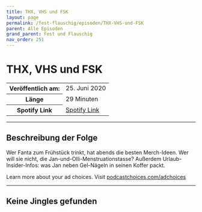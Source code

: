 ```yaml
---
title: THX, VHS und FSK
layout: page
permalink: /fest-flauschig/episoden/THX-VHS-und-FSK
parent: Alle Episoden
grand_parent: Fest und Flauschig
nav_order: 251
---
```


# THX, VHS und FSK
<table class="resp-table dcf-table dcf-table-responsive dcf-table-bordered dcf-table-striped dcf-w-100%">
                    <tbody>
                        <tr>
                            <th scope="row">Veröffentlich am:</th>
                            <td data-label="Veröffentlich am:">25. Juni 2020</td>
                        </tr>
                        <tr>
                            <th scope="row">Länge </th>
                            <td data-label="Länge ">29 Minuten</td>
                        </tr><tr>
                                <th scope="row">Spotify Link</th>
                                <td data-label="Spotify Link"><a href="https://open.spotify.com/episode/6e1S80L4Rk46pYVN31eT6N">Spotify Link</a></td>
                            </tr></tbody>
                </table>

***

## Beschreibung der Folge

<div>
<p>Wer Fanta zum Frühstück trinkt, hat abends die besten Merch-Ideen. Wer will sie nicht, die Jan-und-Olli-Menstruationstasse? Außerdem Urlaub-Insider-Infos: was Jan neben Gel-Nägeln in seinen Koffer packt.</p><p> </p><p>Learn more about your ad choices. Visit <a href="https://podcastchoices.com/adchoices">podcastchoices.com/adchoices</a></p>  
</div>

***

## Keine Jingles gefunden